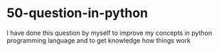 # 50-question-in-python
I have done this question by myself to improve my concepts in python programming language and to get knowledge how things work
